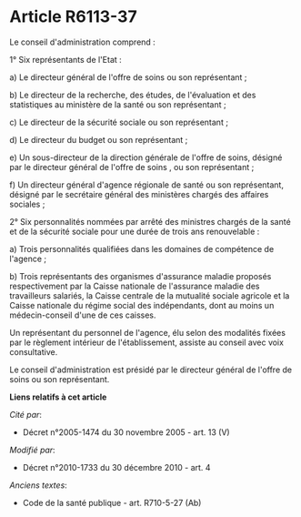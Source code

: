 # Article R6113-37

Le conseil d'administration comprend : 

1° Six représentants de l'Etat : 

a) Le           directeur général de l'offre de soins  ou son représentant ; 

b) Le directeur de la recherche, des études, de l'évaluation et des statistiques au ministère de la santé ou son
représentant ; 

c) Le directeur de la sécurité sociale ou son représentant ; 

d) Le directeur du budget ou son représentant ; 

e) Un sous-directeur de la direction générale de l'offre de soins, désigné par le           directeur général de l'offre de
soins , ou son représentant ; 

f) Un directeur général d'agence régionale de santé ou son représentant, désigné par le secrétaire général des ministères
chargés des affaires sociales ;

2° Six personnalités nommées par arrêté des ministres chargés de la santé et de la sécurité sociale pour une durée de trois
ans renouvelable : 

a) Trois personnalités qualifiées dans les domaines de compétence de l'agence ; 

b) Trois représentants des organismes d'assurance maladie proposés respectivement par la Caisse nationale de l'assurance
maladie des travailleurs salariés, la Caisse centrale de la mutualité sociale agricole et la Caisse nationale du régime
social des indépendants, dont au moins un médecin-conseil d'une de ces caisses. 

Un représentant du personnel de l'agence, élu selon des modalités fixées par le règlement intérieur de l'établissement,
assiste au conseil avec voix consultative. 

Le conseil d'administration est présidé par le           directeur général de l'offre de soins  ou son représentant.

**Liens relatifs à cet article**

_Cité par_:

  - Décret n°2005-1474 du 30 novembre 2005 - art. 13 (V)

_Modifié par_:

  - Décret n°2010-1733 du 30 décembre 2010 - art. 4

_Anciens textes_:

  - Code de la santé publique - art. R710-5-27 (Ab)

